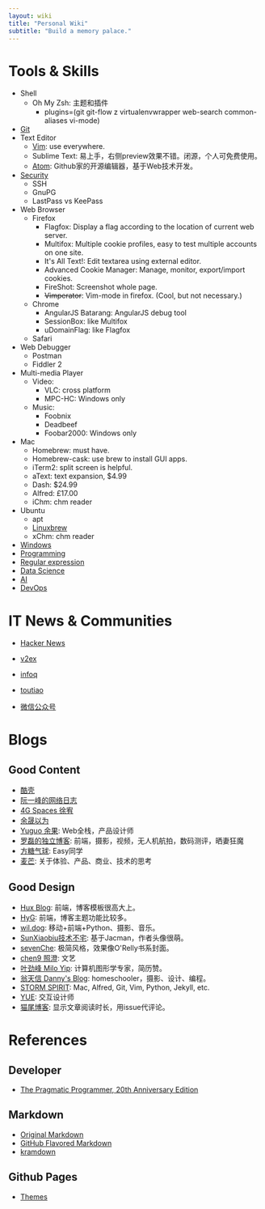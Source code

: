 ```yaml
---
layout: wiki
title: "Personal Wiki"
subtitle: "Build a memory palace."
---
```


# Tools & Skills

* Shell
    * Oh My Zsh: 主题和插件
        * plugins=(git git-flow z virtualenvwrapper web-search common-aliases vi-mode)
* [Git](git/)
* Text Editor
    * [Vim](vim/): use everywhere.
    * Sublime Text: 易上手，右侧preview效果不错。闭源，个人可免费使用。
    * [Atom](https://atom.io/): Github家的开源编辑器，基于Web技术开发。
* [Security](security/)
    * SSH
    * GnuPG
    * LastPass vs KeePass
* Web Browser
    * Firefox
        * Flagfox: Display a flag according to the location of current web server.
        * Multifox: Multiple cookie profiles, easy to test multiple accounts on one site.
        * It's All Text!: Edit textarea using external editor.
        * Advanced Cookie Manager: Manage, monitor, export/import cookies.
        * FireShot: Screenshot whole page.
        * ~~Vimperator~~: Vim-mode in firefox. (Cool, but not necessary.)
    * Chrome
        * AngularJS Batarang: AngularJS debug tool
        * SessionBox: like Multifox
        * uDomainFlag: like Flagfox
    * Safari
* Web Debugger
    * Postman
    * Fiddler 2
* Multi-media Player
    * Video:
        * VLC: cross platform
        * MPC-HC: Windows only
    * Music:
        * Foobnix
        * Deadbeef
        * Foobar2000: Windows only
* Mac
    * Homebrew: must have.
    * Homebrew-cask: use brew to install GUI apps.
    * iTerm2: split screen is helpful.
    * aText: text expansion, $4.99
    * Dash: $24.99
    * Alfred: £17.00
    * iChm: chm reader
* Ubuntu
    * apt
    * [Linuxbrew](http://linuxbrew.sh/)
    * xChm: chm reader
* [Windows](windows/)
* [Programming](programming/)
* [Regular expression](regex/)
* [Data Science](data-science/)
* [AI](ai/)
* [DevOps](devops/)


# IT News & Communities

* [Hacker News](https://news.ycombinator.com/)

* [v2ex](https://www.v2ex.com/)
* [infoq](http://www.infoq.com/)
* [toutiao](https://toutiao.io/)

* [微信公众号](weixin-mp/)

# Blogs

## Good Content

* [酷壳](http://coolshell.cn/)
* [阮一峰的网络日志](http://www.ruanyifeng.com/blog/)
* [4G Spaces 徐宥](http://blog.youxu.info/)
* [余晟以为](http://www.luanxiang.org/blog/)
* [Yuguo 余果](https://yuguo.us/): Web全栈，产品设计师
* [罗磊的独立博客](https://luolei.org/): 前端，摄影，视频，无人机航拍，数码测评，晒妻狂魔
* [方糖气球](http://ftqq.com/): Easy同学
* [麦芒](https://serverless80.com/): 关于体验、产品、商业、技术的思考

## Good Design

* [Hux Blog](https://huangxuan.me/): 前端，博客模板很高大上。
* [HyG](https://gaohaoyang.github.io/): 前端，博客主题功能比较多。
* [wil.dog](http://wil.dog/): 移动+前端+Python、摄影、音乐。
* [SunXiaobiu技术不宅](http://sunxiaobiu.github.io/): 基于Jacman，作者头像很萌。
* [sevenChe](http://blog.sevenche.com/): 极简风格，效果像O'Relly书系封面。
* [chen9 照澄](http://www.chen9.info/): 文艺
* [叶劲峰 Milo Yip](http://miloyip.com/cv/): 计算机图形学专家，简历赞。
* [翁天信 Danny's Blog](http://blog.dandyweng.com/): homeschooler，摄影、设计、编程。
* [STORM SPIRIT](http://wulfric.me/): Mac, Alfred, Git, Vim, Python, Jekyll, etc.
* [YUE](https://tengyue.me/): 交互设计师
* [猫尾博客](https://cattail.me/): 显示文章阅读时长，用issue代评论。


# References

## Developer

* [The Pragmatic Programmer, 20th Anniversary Edition](tpp20/)

## Markdown

* [Original Markdown](http://daringfireball.net/projects/markdown/syntax)
* [GitHub Flavored Markdown](https://guides.github.com/features/mastering-markdown/)
* [kramdown](https://kramdown.gettalong.org/quickref.html)

## Github Pages

* [Themes](https://pages.github.com/themes/)

